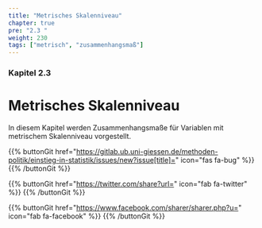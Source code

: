 ```yaml
---
title: "Metrisches Skalenniveau"
chapter: true
pre: "2.3 "
weight: 230
tags: ["metrisch", "zusammenhangsmaß"]
---
```


### Kapitel  2.3

# Metrisches Skalenniveau

In diesem Kapitel werden Zusammenhangsmaße für Variablen mit metrischem Skalenniveau vorgestellt.

{{% buttonGit href="https://gitlab.ub.uni-giessen.de/methoden-politik/einstieg-in-statistik/issues/new?issue[title]=" icon="fas fa-bug" %}} {{% /buttonGit %}} 

{{% buttonGit href="https://twitter.com/share?url=" icon="fab fa-twitter" %}} {{% /buttonGit %}}

{{% buttonGit href="https://www.facebook.com/sharer/sharer.php?u=" icon="fab fa-facebook" %}} {{% /buttonGit %}}